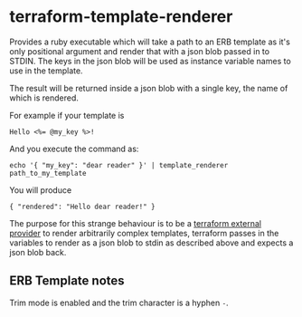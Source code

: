 # terraform-template-renderer

Provides a ruby executable which will take a path to an ERB template as it's only positional argument and render that
with a json blob passed in to STDIN. The keys in the json blob will be used as instance variable names to use in the
template.

The result will be returned inside a json blob with a single key, the name of which is rendered.

For example if your template is

    Hello <%= @my_key %>!

And you execute the command as:

    echo '{ "my_key": "dear reader" }' | template_renderer path_to_my_template

You will produce

    { "rendered": "Hello dear reader!" }

The purpose for this strange behaviour is to be a [terraform external
provider](https://www.terraform.io/docs/providers/external/data_source.html) to render arbitrarily complex templates,
terraform passes in the variables to render as a json blob to stdin as described above and expects a json blob
back.

## ERB Template notes

Trim mode is enabled and the trim character is a hyphen `-`.
